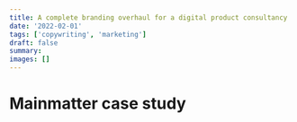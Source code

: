 ```yaml
---
title: A complete branding overhaul for a digital product consultancy
date: '2022-02-01'
tags: ['copywriting', 'marketing']
draft: false
summary:
images: []
---
```


# Mainmatter case study

